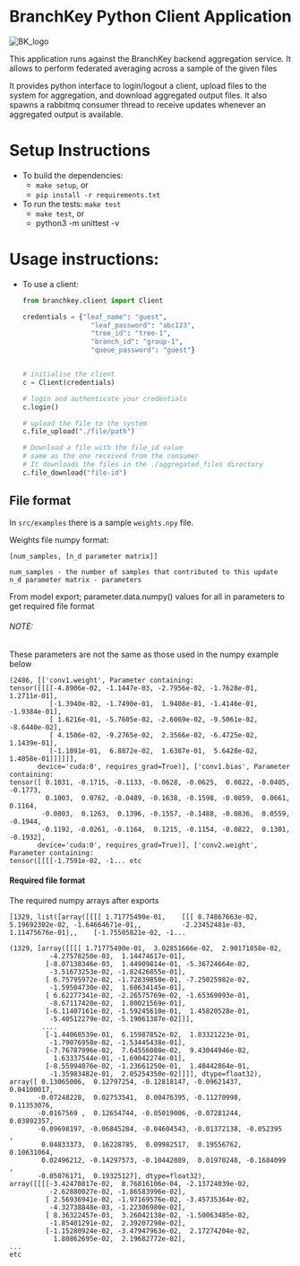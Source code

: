 # BranchKey Python Client Application

![BK_logo](docs/branchkeytext.png)

This application runs against the BranchKey backend aggregation service. It allows to perform federated averaging across a sample
of the given files

It provides python interface to login/logout a client, upload files to the system for aggregation, and download aggregated output files. It also spawns a rabbitmq consumer thread to receive updates whenever an aggregated output is available.

# Setup Instructions
- To build the dependencies: 
  - `make setup`, or
  - `pip install -r requirements.txt`
- To run the tests: `make test`
  - `make test`, or
  - python3 -m unittest -v
# Usage instructions:

* To use a client:
  ```python
  from branchkey.client import Client

  credentials = {"leaf_name": "guest",
                   "leaf_password": "abc123",
                   "tree_id": "tree-1",
                   "branch_id": "group-1",
                   "queue_password": "guest"}


  # initialise the client
  c = Client(credentials)

  # login and authenticate your credentials
  c.login()

  # upload the file to the system
  c.file_upload("./file/path")

  # Download a file with the file_id value
  # same as the one received from the consumer
  # It downloads the files in the ./aggregated_files directory
  c.file_download("file-id")
  ```

## File format
In `src/examples` there is a sample `weights.npy` file.

Weights file numpy format:
```
[num_samples, [n_d parameter matrix]]
```
```
num_samples - the number of samples that contributed to this update
n_d parameter matrix - parameters
```

From model export; parameter.data.numpy() values for all in parameters to get required file format
###### NOTE:
These parameters are not the same as those used in the numpy example below
```
(2486, [['conv1.weight', Parameter containing:
tensor([[[[-4.8906e-02, -1.1447e-03, -2.7956e-02, -1.7628e-01,  1.2711e-01],
          [-1.3940e-02, -1.7490e-01,  1.9408e-01, -1.4146e-01, -1.9384e-01],
          [ 1.6216e-01, -5.7605e-02, -2.6069e-02, -9.5061e-02, -8.6440e-02],
          [ 4.1506e-02, -9.2765e-02,  2.3566e-02, -6.4725e-02,  1.1439e-01],
          [-1.1091e-01,  6.8872e-02,  1.6387e-01,  5.6428e-02,  1.4058e-01]]]]]],
       device='cuda:0', requires_grad=True)], ['conv1.bias', Parameter containing:
tensor([ 0.1031, -0.1715, -0.1133, -0.0628, -0.0625,  0.0822, -0.0405, -0.1773,
         0.1003,  0.0762, -0.0489, -0.1638, -0.1598, -0.0859,  0.0661,  0.1164,
        -0.0803,  0.1263,  0.1396, -0.1557, -0.1488, -0.0836,  0.0559, -0.1944,
        -0.1192, -0.0261, -0.1164,  0.1215, -0.1154, -0.0822,  0.1301, -0.1932],
       device='cuda:0', requires_grad=True)], ['conv2.weight', Parameter containing:
tensor([[[[-1.7591e-02, -1... etc

```


#### Required file format
The required numpy arrays after exports
```
[1329, list([array([[[[ 1.71775490e-01,    [[[ 8.74867663e-02,  5.19692302e-02, -1.64664671e-01,,          -2.23452481e-03,  1.11475676e-01],,    [-1.75505821e-02, -1...
```
```
(1329, [array([[[[ 1.71775490e-01,  3.02851666e-02,  2.90171858e-02,
          -4.27578250e-03,  1.14474617e-01],
         [-8.07138346e-03,  1.44909814e-01, -5.36724664e-02,
          -3.51673253e-02, -1.82426855e-01],
         [ 6.75795972e-02, -1.72839850e-01, -7.25025982e-02,
          -1.59504730e-02,  1.60634145e-01],
         [ 6.62277341e-02, -2.26575769e-02, -1.65369093e-01,
          -8.67117420e-02,  1.80021569e-01],
         [-6.11407161e-02, -1.59245610e-01,  1.45820528e-01,
          -5.40512279e-02, -5.19061387e-02]]],
        ....
         [-1.44068539e-01,  6.15987852e-02,  1.83321223e-01,
          -1.79076958e-02, -1.53445438e-01],
         [-7.76787996e-02,  7.64556080e-02,  9.43044946e-02,
           1.63337544e-01, -1.69042274e-01],
         [-8.55994076e-02, -1.23661250e-01,  1.48442864e-01,
          -1.35983482e-01,  2.05254350e-02]]]], dtype=float32), array([ 0.13065006,  0.12797254, -0.12818147, -0.09621437,  0.04100017,
       -0.07248228,  0.02753541,  0.00476395, -0.11270998,  0.11353076,
       -0.0167569 ,  0.12654744, -0.05019006, -0.07281244,  0.03892357,
       -0.09698197, -0.06845284, -0.04604543, -0.01372138, -0.052395  ,
        0.04833373,  0.16228785,  0.09982517,  0.19556762,  0.10631064,
        0.02496212, -0.14297573, -0.10442089,  0.01970248, -0.1684099 ,
       -0.05076171,  0.19325127], dtype=float32), array([[[[-3.42470817e-02,  8.76816106e-04, -2.13724039e-02,
          -2.62880027e-02, -1.86583996e-02],
         [ 2.56936941e-02, -1.97169576e-02, -3.45735364e-02,
          -4.32738848e-03, -1.22306980e-02],
         [ 8.36322457e-03,  3.26042138e-02, -1.50063485e-02,
          -1.85401291e-02,  2.39207298e-02],
         [-1.15280924e-02, -3.47947963e-02,  2.17274204e-02,
           1.80862695e-02,  2.19682772e-02],
...
etc
```
